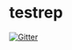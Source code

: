 # testrep

[![Gitter](https://badges.gitter.im/Join%20Chat.svg)](https://gitter.im/3cmd9/testrep?utm_source=badge&utm_medium=badge&utm_campaign=pr-badge&utm_content=badge)